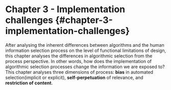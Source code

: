 # Chapter 3 - Implementation challenges {#chapter-3-implementation-challenges}

After analysing the inherent differences between algorithms and the human information selection process on the level of functional limitations of design, this chapter analyses the differences in algorithmic selection from the process perspective. In other words, how does the implementation of algorithmic selection processes change the information we are exposed to? This chapter analyses three dimensions of process: **bias** in automated selection(implicit or explicit), **self-perpetuation** of relevance, and **restriction of content**.